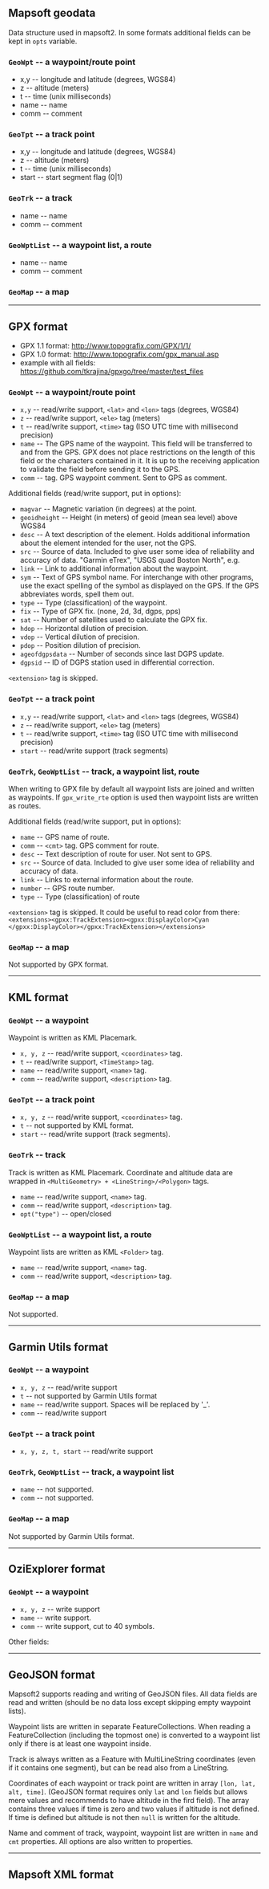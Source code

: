 ## Mapsoft geodata

Data structure used in mapsoft2. In some formats
additional fields can be kept in `opts` variable.

### `GeoWpt` -- a waypoint/route point
 * x,y -- longitude and latitude (degrees, WGS84)
 * z -- altitude (meters)
 * t -- time (unix milliseconds)
 * name  -- name
 * comm  -- comment

### `GeoTpt` -- a track point
 * x,y -- longitude and latitude (degrees, WGS84)
 * z -- altitude (meters)
 * t -- time (unix milliseconds)
 * start -- start segment flag (0|1)

### `GeoTrk` -- a track
 * name -- name
 * comm -- comment

### `GeoWptList` -- a waypoint list, a route
 * name -- name
 * comm -- comment

### `GeoMap` -- a map

----------
## GPX format

* GPX 1.1 format: http://www.topografix.com/GPX/1/1/
* GPX 1.0 format: http://www.topografix.com/gpx_manual.asp
* example with all fields: https://github.com/tkrajina/gpxgo/tree/master/test_files

### `GeoWpt` -- a waypoint/route point
 * `x,y`  -- read/write support, `<lat>` and `<lon>` tags (degrees, WGS84)
 * `z`    -- read/write support, `<ele>` tag (meters)
 * `t`    -- read/write support, `<time>` tag (ISO UTC time with millisecond precision)
 * `name` -- The GPS name of the waypoint. This field will be transferred to and from
   the GPS. GPX does not place restrictions on the length of this field or
   the characters contained in it. It is up to the receiving application to
   validate the field before sending it to the GPS.
 * `comm` -- <cmt> tag. GPS waypoint comment. Sent to GPS as comment.

Additional fields (read/write support, put in options):

 * `magvar` -- Magnetic variation (in degrees) at the point.
 * `geoidheight` -- Height (in meters) of geoid (mean sea level) above WGS84
 * `desc`  -- A text description of the element. Holds additional information
   about the element intended for the user, not the GPS.
 * `src` -- Source of data. Included to give user some idea of reliability
   and accuracy of data. "Garmin eTrex", "USGS quad Boston North", e.g.
 * `link` -- Link to additional information about the waypoint.
 * `sym` -- Text of GPS symbol name. For interchange with other programs,
   use the exact spelling of the symbol as displayed on the GPS. If the GPS
   abbreviates words, spell them out.
 * `type` -- Type (classification) of the waypoint.
 * `fix` -- Type of GPX fix. (none, 2d, 3d, dgps, pps)
 * `sat` -- Number of satellites used to calculate the GPX fix.
 * `hdop` -- Horizontal dilution of precision.
 * `vdop` -- Vertical dilution of precision.
 * `pdop` -- Position dilution of precision.
 * `ageofdgpsdata` -- Number of seconds since last DGPS update.
 * `dgpsid` -- ID of DGPS station used in differential correction.

`<extension>` tag is skipped.

### `GeoTpt` -- a track point
 * `x,y` -- read/write support, `<lat>` and `<lon>` tags (degrees, WGS84)
 * `z`   -- read/write support, `<ele>` tag (meters)
 * `t`   -- read/write support, `<time>` tag (ISO UTC time with millisecond precision)
 * `start` -- read/write support (track segments)

### `GeoTrk`, `GeoWptList` -- track, a waypoint list, route

When writing to GPX file by default all waypoint lists are joined and
written as waypoints. If `gpx_write_rte` option is used then waypoint
lists are written as routes.

Additional fields (read/write support, put in options):

 * `name` -- GPS name of route.
 * `comm` -- `<cmt>` tag. GPS comment for route.
 * `desc` -- Text description of route for user. Not sent to GPS.
 * `src` -- Source of data. Included to give user some idea of reliability
            and accuracy of data.
 * `link` -- Links to external information about the route.
 * `number` -- GPS route number.
 * `type` -- Type (classification) of route

`<extension>` tag is skipped. It could be useful to read color from there:
`<extensions><gpxx:TrackExtension><gpxx:DisplayColor>Cyan`
`</gpxx:DisplayColor></gpxx:TrackExtension></extensions>`

### `GeoMap` -- a map

Not supported by GPX format.

----------
## KML format

### `GeoWpt` -- a waypoint
Waypoint is written as KML Placemark.
 * `x, y, z` -- read/write support, `<coordinates>` tag.
 * `t`       -- read/write support, `<TimeStamp>` tag.
 * `name`    -- read/write support, `<name>` tag.
 * `comm`    -- read/write support, `<description>` tag.

### `GeoTpt` -- a track point
 * `x, y, z` -- read/write support, `<coordinates>` tag.
 * `t`       -- not supported by KML format.
 * `start`   -- read/write support (track segments).

### `GeoTrk` -- track
Track is written as KML Placemark. Coordinate and altitude
data are wrapped in `<MultiGeometry> + <LineString>/<Polygon>`
tags.
 * `name`    -- read/write support, `<name>` tag.
 * `comm`    -- read/write support, `<description>` tag.
 * `opt("type")` -- open/closed

### `GeoWptList` -- a waypoint list, a route
Waypoint lists are written as KML `<Folder>` tag.
 * `name`    -- read/write support, `<name>` tag.
 * `comm`    -- read/write support, `<description>` tag.

### `GeoMap` -- a map

Not supported.

----------
## Garmin Utils format

### `GeoWpt` -- a waypoint
 * `x, y, z` -- read/write support
 * `t`    -- not supported by Garmin Utils format
 * `name` -- read/write support. Spaces will be replaced by '_'.
 * `comm` -- read/write support

### `GeoTpt` -- a track point
 * `x, y, z, t, start` -- read/write support

### `GeoTrk`, `GeoWptList`  -- track, a waypoint list
 * `name`    -- not supported.
 * `comm`    -- not supported.

### `GeoMap` -- a map

Not supported by Garmin Utils format.

----------
## OziExplorer format
### `GeoWpt` -- a waypoint
 * `x, y, z` -- write support
 * `name` -- write support.
 * `comm` -- write support, cut to 40 symbols.

Other fields:

----------
## GeoJSON format

Mapsoft2 supports reading and writing of GeoJSON files. All data fields
are read and written (should be no data loss except skipping empty
waypoint lists).

Waypoint lists are written in separate FeatureCollections. When reading
a FeatureCollection (including the topmost one) is converted to a waypoint
list only if there is at least one waypoint inside.

Track is always written as a Feature with MultiLineString coordinates
(even if it contains one segment), but can be read also from a LineString.

Coordinates of each waypoint or track point are written in array `[lon,
lat, alt, time]`. (GeoJSON format requires only `lat` and `lon` fields
but allows mere values and recommends to have altitude in the fird
field). The array contains three values if time is zero and two values if
altitude is not defined. If time is defined but altitude is not then
`null` is written for the altitude.

Name and comment of track, waypoint, waypoint list are written in `name`
and `cmt` properties. All options are also written to properties.

----------
## Mapsoft XML format




